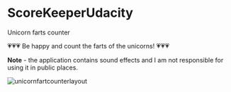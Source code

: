 # ScoreKeeperUdacity
Unicorn farts counter

💗💗💗 Be happy and count the farts of the unicorns! 💗💗💗

**Note** - the application contains sound effects and I am not responsible for using it in public places.

![unicornfartcounterlayout](https://user-images.githubusercontent.com/33101796/35153451-db9296ac-fd26-11e7-990a-c927460093e1.png)



